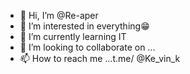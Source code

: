 - 👋 Hi, I’m @Re-aper
- 👀 I’m interested in everything😁
- 🌱 I’m currently learning IT
- 💞️ I’m looking to collaborate on ...
- 📫 How to reach me ...t.me/
@Ke_vin_k
<!---
Re-aper/Re-aper is a ✨ special ✨ repository because its `README.md` (this file) appears on your GitHub profile.
You can click the Preview link to take a look at your changes.
--->
